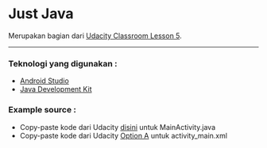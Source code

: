 Just Java
=========
Merupakan bagian dari [Udacity Classroom Lesson 5](https://classroom.udacity.com/courses/ud837/lessons/4038208680/concepts/42963763680923 "Lihat video di udacity").

---

### Teknologi yang digunakan :
* [Android Studio](http://developer.android.com/sdk/index.html "Download Android Studio")
* [Java Development Kit](http://www.oracle.com/technetwork/java/javase/downloads/index.html "Download JDK")

### Example source :
* Copy-paste kode dari Udacity [disini](https://gist.github.com/udacityandroid/83242daf8a43b743d05e98733a35b19f "Copy-paste example code") untuk MainActivity.java
* Copy-paste kode dari Udacity [Option A](https://gist.github.com/anonymous/256752a04db14a3947a8 "copy-paste example code") untuk activity_main.xml
